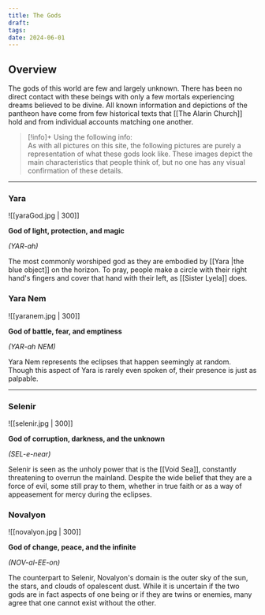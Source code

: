 ```yaml
---
title: The Gods
draft: 
tags: 
date: 2024-06-01
---
```

## Overview

The gods of this world are few and largely unknown. There has been no direct contact with these beings with only a few mortals experiencing dreams believed to be divine. All known information and depictions of the pantheon have come from few historical texts that [[The Alarin Church]] hold and from individual accounts matching one another.

> [!info]+ Using the following info:  
> As with all pictures on this site, the following pictures are purely a representation of what these gods look like. These images depict the main characteristics that people think of, but no one has any visual confirmation of these details. 

---
### Yara
![[yaraGod.jpg | 300]]

**God of light, protection, and magic**

*(YAR-ah)*

The most commonly worshiped god as they are embodied by [[Yara |the blue object]] on the horizon. To pray, people make a circle with their right hand's fingers and cover that hand with their left, as [[Sister Lyela]] does.

### Yara Nem
![[yaranem.jpg | 300]]

**God of battle, fear, and emptiness**

*(YAR-ah NEM)*

Yara Nem represents the eclipses that happen seemingly at random. Though this aspect of Yara is rarely even spoken of, their presence is just as palpable.

---
### Selenir
![[selenir.jpg | 300]]

**God of corruption, darkness, and the unknown**

*(SEL-e-near)*

Selenir is seen as the unholy power that is the [[Void Sea]], constantly threatening to overrun the mainland. Despite the wide belief that they are a force of evil, some still pray to them, whether in true faith or as a way of appeasement for mercy during the eclipses.

### Novalyon
![[novalyon.jpg | 300]]

**God of change, peace, and the infinite**

*(NOV-al-EE-on)*

The counterpart to Selenir, Novalyon's domain is the outer sky of the sun, the stars, and clouds of opalescent dust. While it is uncertain if the two gods are in fact aspects of one being or if they are twins or enemies, many agree that one cannot exist without the other.